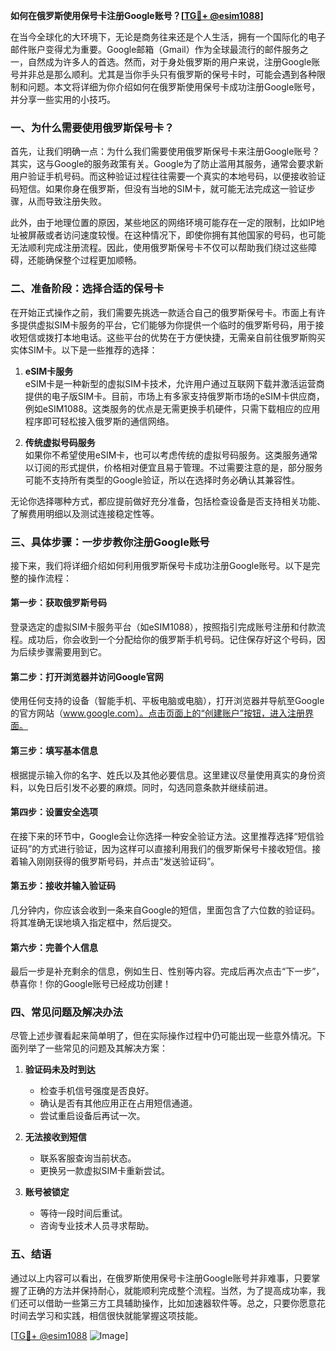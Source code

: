 **如何在俄罗斯使用保号卡注册Google账号？[[TG💪+ @esim1088](https://t.me/s/esim1088)]**

在当今全球化的大环境下，无论是商务往来还是个人生活，拥有一个国际化的电子邮件账户变得尤为重要。Google邮箱（Gmail）作为全球最流行的邮件服务之一，自然成为许多人的首选。然而，对于身处俄罗斯的用户来说，注册Google账号并非总是那么顺利。尤其是当你手头只有俄罗斯的保号卡时，可能会遇到各种限制和问题。本文将详细为你介绍如何在俄罗斯使用保号卡成功注册Google账号，并分享一些实用的小技巧。

### 一、为什么需要使用俄罗斯保号卡？

首先，让我们明确一点：为什么我们需要使用俄罗斯保号卡来注册Google账号？其实，这与Google的服务政策有关。Google为了防止滥用其服务，通常会要求新用户验证手机号码。而这种验证过程往往需要一个真实的本地号码，以便接收验证码短信。如果你身在俄罗斯，但没有当地的SIM卡，就可能无法完成这一验证步骤，从而导致注册失败。

此外，由于地理位置的原因，某些地区的网络环境可能存在一定的限制，比如IP地址被屏蔽或者访问速度较慢。在这种情况下，即使你拥有其他国家的号码，也可能无法顺利完成注册流程。因此，使用俄罗斯保号卡不仅可以帮助我们绕过这些障碍，还能确保整个过程更加顺畅。

### 二、准备阶段：选择合适的保号卡

在开始正式操作之前，我们需要先挑选一款适合自己的俄罗斯保号卡。市面上有许多提供虚拟SIM卡服务的平台，它们能够为你提供一个临时的俄罗斯号码，用于接收短信或拨打本地电话。这些平台的优势在于方便快捷，无需亲自前往俄罗斯购买实体SIM卡。以下是一些推荐的选择：

1. **eSIM卡服务**  
   eSIM卡是一种新型的虚拟SIM卡技术，允许用户通过互联网下载并激活运营商提供的电子版SIM卡。目前，市场上有多家支持俄罗斯市场的eSIM卡供应商，例如eSIM1088。这类服务的优点是无需更换手机硬件，只需下载相应的应用程序即可轻松接入俄罗斯的通信网络。

2. **传统虚拟号码服务**  
   如果你不希望使用eSIM卡，也可以考虑传统的虚拟号码服务。这类服务通常以订阅的形式提供，价格相对便宜且易于管理。不过需要注意的是，部分服务可能不支持所有类型的Google验证，所以在选择时务必确认其兼容性。

无论你选择哪种方式，都应提前做好充分准备，包括检查设备是否支持相关功能、了解费用明细以及测试连接稳定性等。

### 三、具体步骤：一步步教你注册Google账号

接下来，我们将详细介绍如何利用俄罗斯保号卡成功注册Google账号。以下是完整的操作流程：

#### 第一步：获取俄罗斯号码
登录选定的虚拟SIM卡服务平台（如eSIM1088），按照指引完成账号注册和付款流程。成功后，你会收到一个分配给你的俄罗斯手机号码。记住保存好这个号码，因为后续步骤需要用到它。

#### 第二步：打开浏览器并访问Google官网
使用任何支持的设备（智能手机、平板电脑或电脑），打开浏览器并导航至Google的官方网站（www.google.com）。点击页面上的“创建账户”按钮，进入注册界面。

#### 第三步：填写基本信息
根据提示输入你的名字、姓氏以及其他必要信息。这里建议尽量使用真实的身份资料，以免日后引发不必要的麻烦。同时，勾选同意条款并继续前进。

#### 第四步：设置安全选项
在接下来的环节中，Google会让你选择一种安全验证方法。这里推荐选择“短信验证码”的方式进行验证，因为这样可以直接利用我们的俄罗斯保号卡接收短信。接着输入刚刚获得的俄罗斯号码，并点击“发送验证码”。

#### 第五步：接收并输入验证码
几分钟内，你应该会收到一条来自Google的短信，里面包含了六位数的验证码。将其准确无误地填入指定框中，然后提交。

#### 第六步：完善个人信息
最后一步是补充剩余的信息，例如生日、性别等内容。完成后再次点击“下一步”，恭喜你！你的Google账号已经成功创建！

### 四、常见问题及解决办法

尽管上述步骤看起来简单明了，但在实际操作过程中仍可能出现一些意外情况。下面列举了一些常见的问题及其解决方案：

1. **验证码未及时到达**
   - 检查手机信号强度是否良好。
   - 确认是否有其他应用正在占用短信通道。
   - 尝试重启设备后再试一次。

2. **无法接收到短信**
   - 联系客服查询当前状态。
   - 更换另一款虚拟SIM卡重新尝试。

3. **账号被锁定**
   - 等待一段时间后重试。
   - 咨询专业技术人员寻求帮助。

### 五、结语

通过以上内容可以看出，在俄罗斯使用保号卡注册Google账号并非难事，只要掌握了正确的方法并保持耐心，就能顺利完成整个流程。当然，为了提高成功率，我们还可以借助一些第三方工具辅助操作，比如加速器软件等。总之，只要你愿意花时间去学习和实践，相信很快就能掌握这项技能。

[[TG💪+ @esim1088](https://t.me/s/esim1088) ![Image](https://i.postimg.cc/4NQfJmqS/Snipaste-2025-05-13-00-14-12.png)]